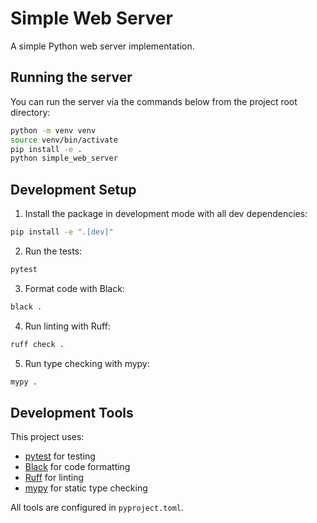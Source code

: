 # Simple Web Server

A simple Python web server implementation.

## Running the server
You can run the server via the commands below from the project root directory:
```bash
python -m venv venv
source venv/bin/activate
pip install -e .
python simple_web_server
```

## Development Setup

1. Install the package in development mode with all dev dependencies:
```bash
pip install -e ".[dev]"
```

2. Run the tests:
```bash
pytest
```

3. Format code with Black:
```bash
black .
```

4. Run linting with Ruff:
```bash
ruff check .
```

5. Run type checking with mypy:
```bash
mypy .
```

## Development Tools

This project uses:
- [pytest](https://docs.pytest.org/) for testing
- [Black](https://black.readthedocs.io/) for code formatting
- [Ruff](https://beta.ruff.rs/docs/) for linting
- [mypy](https://mypy.readthedocs.io/) for static type checking

All tools are configured in `pyproject.toml`.
